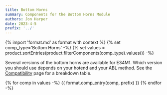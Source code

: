 ```yaml
---
title: Bottom Horns
summary: Components for the Bottom Horns Module
authors: Jon Harper
date: 2023-4-5
prefix: '../'
---
```


{% import 'format.md' as format with context %}
{% set comp_type='Bottom Horns' -%}
{% set values = product.sortEntries(product.filterComponents(comp_type).values()) -%}

Several versions of the bottom horns are available for E34M1. Which version you should use depends on your hotend and your ABL method. See the [Compatibility](../guide.md#bottom-horns) page for a breakdown table.

{% for comp in values -%}
{{ format.comp_entry(comp, prefix) }}
{% endfor -%}